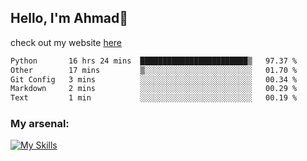 
## Hello, I'm Ahmad👋

check out my website [here](https://ahmadalwi.com/)

<!--START_SECTION:waka-->

```txt
Python       16 hrs 24 mins  ████████████████████████▒   97.37 %
Other        17 mins         ▒░░░░░░░░░░░░░░░░░░░░░░░░   01.70 %
Git Config   3 mins          ░░░░░░░░░░░░░░░░░░░░░░░░░   00.34 %
Markdown     2 mins          ░░░░░░░░░░░░░░░░░░░░░░░░░   00.29 %
Text         1 min           ░░░░░░░░░░░░░░░░░░░░░░░░░   00.19 %
```

<!--END_SECTION:waka-->

### My arsenal:

[![My Skills](https://skillicons.dev/icons?i=js,ts,py,go,react,nextjs,svelte,nodejs,django,tailwind,html,css,sass,firebase,mongodb,postgres,mysql,redis,git,github,docker,vscode,figma,godot)](https://skillicons.dev)
